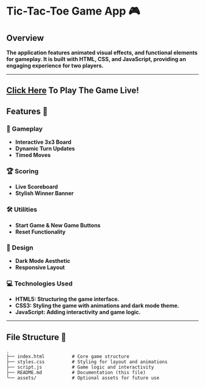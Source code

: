 # Tic-Tac-Toe Game App 🎮

## Overview

**The application features animated visual effects, and functional elements for gameplay. It is built with HTML, CSS, and JavaScript, providing an engaging experience for two players.**

---

## [Click Here](https://vahe-sevachyan.github.io/tic-tac-toe-2.0/) To Play The Game Live!

## Features 🌟

### 🎲 Gameplay

- **Interactive 3x3 Board**
- **Dynamic Turn Updates**
- **Timed Moves**

### 🏆 Scoring

- **Live Scoreboard**
- **Stylish Winner Banner**

### 🛠️ Utilities

- **Start Game & New Game Buttons**
- **Reset Functionality**

### 🎨 Design

- **Dark Mode Aesthetic**
- **Responsive Layout**

### 💻 Technologies Used

- **HTML5: Structuring the game interface.**
- **CSS3: Styling the game with animations and dark mode theme.**
- **JavaScript: Adding interactivity and game logic.**

---

## File Structure 📁

```plaintext
.
├── index.html          # Core game structure
├── styles.css          # Styling for layout and animations
├── script.js           # Game logic and interactivity
├── README.md           # Documentation (this file)
└── assets/             # Optional assets for future use
```
